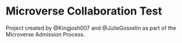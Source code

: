 # Microverse Collaboration Test

Project created by @Kingjosh007 and @JulieGosselin as part of the Microverse Admission Process.


